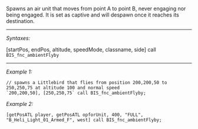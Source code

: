 Spawns an air unit that moves from point A to point B, never engaging nor being engaged. It is set as captive and will despawn once it reaches its destination.


---
*Syntaxes:*

[startPos, endPos, altitude, speedMode, classname, side] call `BIS_fnc_ambientFlyby`

---
*Example 1:*

```sqf
// spawns a Littlebird that flies from position 200,200,50 to 250,250,75 at altitude 100 and normal speed
`200,200,50], [250,250,75` call BIS_fnc_ambientFlyby;
```

*Example 2:*

```sqf
[getPosATL player, getPosATL opforUnit, 400, "FULL", "B_Heli_Light_01_Armed_F", west] call BIS_fnc_ambientFlyby;
```